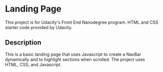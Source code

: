 # Landing Page

This project is for Udacity's Front End Nanodegree program. HTML and CSS starter code provided by Udacity. 

## Description

This is a basic landing page that uses Javascript to create a NavBar dynamically and to highlight sections when scrolled. The project uses HTML, CSS, and Javascript. 


